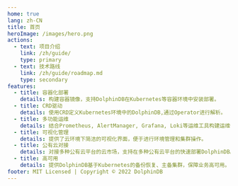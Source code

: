 ```yaml
---
home: true
lang: zh-CN
title: 首页
heroImage: /images/hero.png
actions:
  - text: 项目介绍
    link: /zh/guide/
    type: primary
  - text: 技术路线
    link: /zh/guide/roadmap.md
    type: secondary
features:
  - title: 容器化部署
    details: 构建容器镜像，支持DolphinDB在Kubernetes等容器环境中安装部署。
  - title: CRD驱动
    details: 使用CRD定义Kubernetes环境中的DolphinDB,通过Operator进行解析。
  - title: 多功能运维
    details: 结合Prometheus, AlertManager, Grafana, Loki等运维工具构建运维体系。
  - title: 可视化管理
    details: 提供了云环境下简洁的可视化界面，便于进行环境管理和集群操作。
  - title: 公有云对接
    details: 对接多种公有云平台的云市场，支持在多种公有云平台的快速部署DolphinDB。
  - title: 高可用
    details: 提供DolphinDB基于Kubernetes的备份恢复、主备集群，保障业务高可用。
footer: MIT Licensed | Copyright © 2022 DolphinDB
---
```

